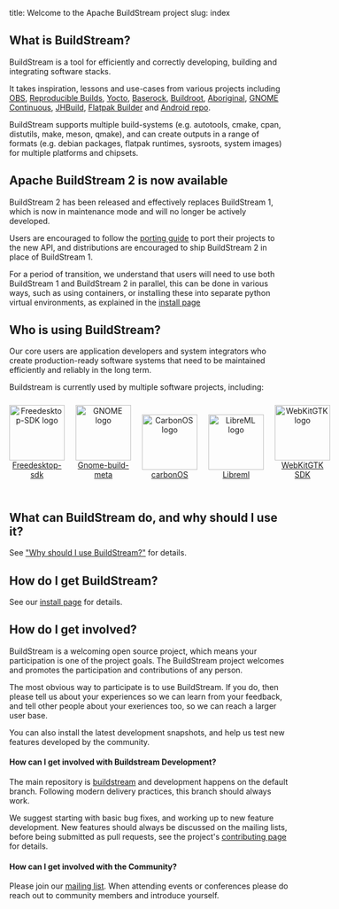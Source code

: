 title: Welcome to the Apache BuildStream project
slug: index

## What is BuildStream?

BuildStream is a tool for efficiently and correctly developing, building
and integrating software stacks.

It takes inspiration, lessons and use-cases from various projects including
[OBS](https://openbuildservice.org/),
[Reproducible Builds](https://reproducible-builds.org/),
[Yocto](https://www.yoctoproject.org/),
[Baserock](https://baserock.org/),
[Buildroot](https://buildroot.org/),
[Aboriginal](https://www.landley.net/aboriginal/),
[GNOME Continuous](https://wiki.gnome.org/Attic/GnomeContinuous),
[JHBuild](https://www.freedesktop.org/wiki/Software/jhbuild/),
[Flatpak Builder](https://docs.flatpak.org/en/latest/flatpak-builder.html) and
[Android repo](https://gerrit.googlesource.com/git-repo/).

BuildStream supports multiple build-systems (e.g. autotools, cmake, cpan,
distutils, make, meson, qmake), and can create outputs in a range of formats
(e.g. debian packages, flatpak runtimes, sysroots, system images) for multiple
platforms and chipsets.

## Apache BuildStream 2 is now available

BuildStream 2 has been released and effectively replaces BuildStream 1, which is
now in maintenance mode and will no longer be actively developed.

Users are encouraged to follow the [porting guide](https://docs.buildstream.build/master/main_porting.html)
to port their projects to the new API, and distributions are encouraged to ship
BuildStream 2 in place of BuildStream 1.

For a period of transition, we understand that users will need to use both BuildStream 1
and BuildStream 2 in parallel, this can be done in various ways, such as using containers,
or installing these into separate python virtual environments, as explained in the
[install page](install.html)

## Who is using BuildStream?

Our core users are application developers and system integrators who create
production-ready software systems that need to be maintained efficiently and
reliably in the long term.

Buildstream is currently used by multiple software projects, including:

<div style="display:flex; align-items:flex-end">
 <div style="margin:10px; margin-left:0; vertical-align:bottom; text-align:center">
  <a
href="https://gitlab.com/freedesktop-sdk/freedesktop-sdk">
    <img src="/images/Freedesktop-sdk_logo.png"
     alt="Freedesktop-SDK logo"
     width="100">
    <br>Freedesktop-sdk
  </a>
 </div>
 <br>
 <div style="margin:10px; vertical-align:bottom; text-align:center">
  <a href="https://gitlab.gnome.org/GNOME/gnome-build-meta/">
    <img src="/images/Gnome-build-meta_logo.png"
     alt="GNOME logo"
     width="100">
    <br>Gnome-build-meta</a>
 </div>
 <br>
 <div style="margin:10px; vertical-align:bottom; text-align:center">
  <a href="https://gitlab.com/carbonOS/build-meta">
    <img src="/images/CarbonOS_logo.png"
     alt="CarbonOS logo"
     width="100">
   <br>carbonOS
  </a>
 </div>
 <br>
 <div style="margin:10px; vertical-align:bottom; text-align:center">
  <a href="https://gitlab.com/libreml/libreml">
    <img src="/images/Libreml_logo.png"
     alt="LibreML logo"
     width="100">
    <br>Libreml
  </a>
 </div>
 <br>
 <div style="margin:10px; vertical-align:bottom; text-align:center">
  <a href="https://github.com/WebKit/webkit/tree/master/Tools/buildstream">
    <img src="/images/WebKitGTK_logo.png"
     alt="WebKitGTK logo"
     width="100">
   <br> WebKitGTK SDK
  </a>
 </div>
</div>
<br>

## What can BuildStream do, and why should I use it?

See ["Why should I use BuildStream?"](https://docs.buildstream.build/master/main_about.html#why-should-i-use-buildstream)
for details.

## How do I get BuildStream?

See our [install page]({filename}installation.md) for details.

## How do I get involved?

BuildStream is a welcoming open source project, which means your participation
is one of the project goals. The BuildStream project welcomes and promotes the
participation and contributions of any person.

The most obvious way to participate is to use BuildStream. If you do, then
please tell us about your experiences so we can learn from your feedback,
and tell other people about your exeriences too, so we can reach a larger user
base.

You can also install the latest development snapshots, and help us test new
features developed by the community.

#### How can I get involved with Buildstream Development?

The main repository is [buildstream] and development happens on the default
branch. Following modern delivery practices, this branch should always work.

We suggest starting with basic bug fixes, and working up to new feature
development. New features should always be discussed on the mailing lists,
before being submitted as pull requests, see the project's [contributing page]
for details.

#### How can I get involved with the Community?

Please join our [mailing list].  When attending events or conferences please do
reach out to community members and introduce yourself.

[mailing list]: https://lists.apache.org/list.html?dev@buildstream.apache.org
[buildstream]: https://github.com/apache/buildstream
[contributing page]: https://github.com/apache/buildstream/tree/HEAD/CONTRIBUTING.rst

